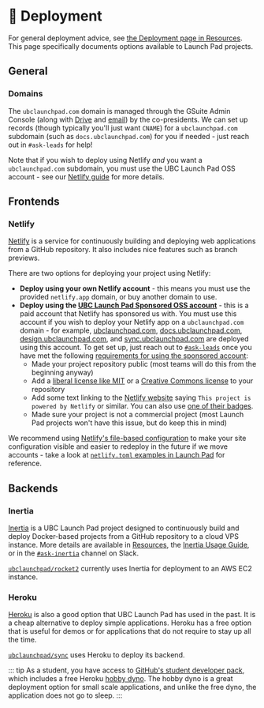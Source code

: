 # 🚢 Deployment

For general deployment advice, see [the Deployment page in Resources](/resources/deployment.md). This page specifically documents options available to Launch Pad projects.

## General

### Domains

The `ubclaunchpad.com` domain is managed through the GSuite Admin Console (along with [Drive](./drive.md) and [email](./mail.md)) by the co-presidents.
We can set up records (though typically you'll just want `CNAME`) for a `ubclaunchpad.com` subdomain (such as `docs.ubclaunchpad.com`) for you if needed - just reach out in `#ask-leads` for help!

Note that if you wish to deploy using Netlify *and* you want a `ubclaunchpad.com` subdomain, you must use the UBC Launch Pad OSS account - see our [Netlify guide](#netlify) for more details.

## Frontends

### Netlify

[Netlify](https://www.netlify.com/) is a service for continuously building and deploying web applications from a GitHub repository. It also includes nice features such as branch previews.

There are two options for deploying your project using Netlify:

* **Deploy using your own Netlify account** - this means you must use the provided `netlify.app` domain, or buy another domain to use.
* **Deploy using the [UBC Launch Pad Sponsored OSS account](https://app.netlify.com/teams/launchpad-oss/sites)** - this is a paid account that Netlify has sponsored us with. You must use this account if you wish to deploy your Netlify app on a `ubclaunchpad.com` domain - for example, [ubclaunchpad.com](https://ubclaunchpad.com), [docs.ubclaunchpad.com](https://docs.ubclaunchpad.com), [design.ubclaunchpad.com](https://design.ubclaunchpad.com), and [sync.ubclaunchpad.com](https://sync.ubclaunchpad.com) are deployed using this account. To get set up, just reach out to [`#ask-leads`](https://ubclaunchpad.slack.com/archives/CK935RD3Q) once you have met the following [requirements for using the sponsored account](https://www.netlify.com/legal/open-source-policy/):
  * Made your project repository public (most teams will do this from the beginning anyway)
  * Add a [liberal license like MIT](https://opensource.org/licenses) or a [Creative Commons license](https://creativecommons.org/choose/) to your repository
  * Add some text linking to the [Netlify website](https://www.netlify.com/) saying `This project is powered by Netlify` or similar. You can also use [one of their badges](https://www.netlify.com/press/#badges).
  * Made sure your project is not a commercial project (most Launch Pad projects won't have this issue, but do keep this in mind)

We recommend using [Netlify's file-based configuration](https://docs.netlify.com/configure-builds/file-based-configuration) to make your site configuration visible and easier to redeploy in the future if we move accounts - take a look at [`netlify.toml` examples in Launch Pad](https://sourcegraph.com/search?patternType=literal&q=repo:^github.com/ubclaunchpad/*+file:netlify.toml) for reference.

## Backends

### Inertia

[Inertia](https://github.com/ubclaunchpad/inertia) is a UBC Launch Pad project designed to continuously build and deploy Docker-based projects from a GitHub repository to a cloud VPS instance. More details are available in [Resources](/resources/deployment.md#inertia), the [Inertia Usage Guide](https://inertia.ubclaunchpad.com/), or in the [`#ask-inertia`](https://ubclaunchpad.slack.com/archives/CJVF27QUS) channel on Slack.

[`ubclaunchpad/rocket2`](https://github.com/ubclaunchpad/rocket2) currently uses Inertia for deployment to an AWS EC2 instance.

### Heroku

[Heroku](/resources/deployment.md#heroku) is also a good option that UBC Launch Pad has used in the past. It is a cheap alternative to deploy simple applications. Heroku has a free option that is useful for demos or for applications that do not require to stay up all the time.

[`ubclaunchpad/sync`](https://github.com/ubclaunchpad/sync) uses Heroku to deploy its backend.

::: tip
As a student, you have access to [GitHub's student developer pack](https://education.github.com/pack), which includes a free Heroku [hobby dyno](https://devcenter.heroku.com/articles/dyno-types). The hobby dyno is a great deployment option for small scale applications, and unlike the free dyno, the application does not go to sleep.
:::
